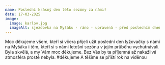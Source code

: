 ```yaml
---
name: Poslední krásný den této sezóny za námi!
date: 17-03-2025
image:
  image: karlov.jpg
  imageAlt: sjezdovka na Myšáku - ráno - upravená - před posledním dnem sezóny 24/25
---
```

M﻿oc děkujeme všem, kteří si včera přijeli užít poslední den lyžovačky s námi na Myšáku i těm, kteří si s námi letošní sezónu v jejím průběhu vychutnávali. Byla skvělá, a my Vám moc děkujeme. Bez Vás by ta  příjemná až nakažlivá atmosféra prostě nebyla. #děkujeme  A těšíme se příští rok na viděnou